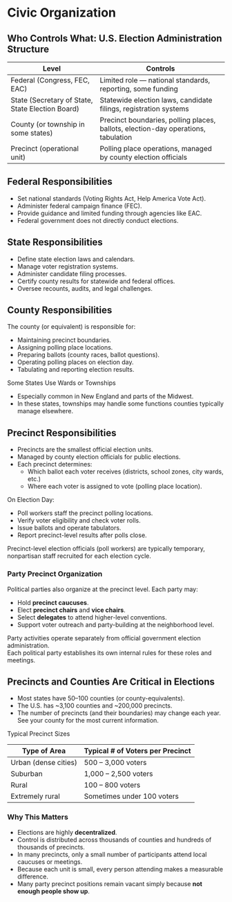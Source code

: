 # Civic Organization

## Who Controls What: U.S. Election Administration Structure

| Level | Controls |
|-------|--------------------|
| Federal (Congress, FEC, EAC) | Limited role — national standards, reporting, some funding |
| State (Secretary of State, State Election Board) | Statewide election laws, candidate filings, registration systems |
| County (or township in some states) | Precinct boundaries, polling places, ballots, election-day operations, tabulation |
| Precinct (operational unit) | Polling place operations, managed by county election officials |



## Federal Responsibilities

- Set national standards (Voting Rights Act, Help America Vote Act).
- Administer federal campaign finance (FEC).
- Provide guidance and limited funding through agencies like EAC.
- Federal government does not directly conduct elections.


## State Responsibilities

- Define state election laws and calendars.
- Manage voter registration systems.
- Administer candidate filing processes.
- Certify county results for statewide and federal offices.
- Oversee recounts, audits, and legal challenges.


## County Responsibilities

The county (or equivalent) is responsible for:

- Maintaining precinct boundaries.
- Assigning polling place locations.
- Preparing ballots (county races, ballot questions).
- Operating polling places on election day.
- Tabulating and reporting election results.

Some States Use Wards or Townships
- Especially common in New England and parts of the Midwest.
- In these states, townships may handle some functions counties typically manage elsewhere.



## Precinct Responsibilities

- Precincts are the smallest official election units.
- Managed by county election officials for public elections.
- Each precinct determines:
  - Which ballot each voter receives (districts, school zones, city wards, etc.)
  - Where each voter is assigned to vote (polling place location).

On Election Day:
- Poll workers staff the precinct polling locations.
- Verify voter eligibility and check voter rolls.
- Issue ballots and operate tabulators.
- Report precinct-level results after polls close.

Precinct-level election officials (poll workers) are typically temporary, nonpartisan staff recruited for each election cycle.


### Party Precinct Organization

Political parties also organize at the precinct level. Each party may:

- Hold **precinct caucuses**.
- Elect **precinct chairs** and **vice chairs**.
- Select **delegates** to attend higher-level conventions.
- Support voter outreach and party-building at the neighborhood level.

Party activities operate separately from official government election administration.  
Each political party establishes its own internal rules for these roles and meetings.


## Precincts and Counties Are Critical in Elections

- Most states have 50–100 counties (or county-equivalents).
- The U.S. has ~3,100 counties and ~200,000 precincts. 
- The number of precincts (and their boundaries) may change each year. See your county for the most current information.

Typical Precinct Sizes

| Type of Area       | Typical # of Voters per Precinct |
|---------------------|-----------------------------------|
| Urban (dense cities) | 500 – 3,000 voters               |
| Suburban            | 1,000 – 2,500 voters              |
| Rural               | 100 – 800 voters                  |
| Extremely rural     | Sometimes under 100 voters        |

### Why This Matters

- Elections are highly **decentralized**.
- Control is distributed across thousands of counties and hundreds of thousands of precincts.
- In many precincts, only a small number of participants attend local caucuses or meetings.
- Because each unit is small, every person attending makes a measurable difference.
- Many party precinct positions remain vacant simply because **not enough people show up**.
